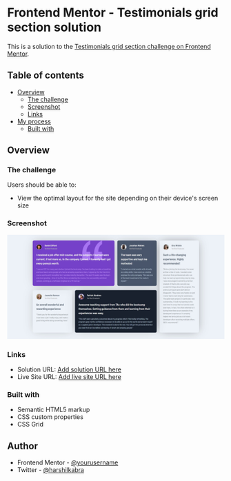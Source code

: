 # Frontend Mentor - Testimonials grid section solution

This is a solution to the [Testimonials grid section challenge on Frontend Mentor](https://www.frontendmentor.io/challenges/testimonials-grid-section-Nnw6J7Un7).

## Table of contents

- [Overview](#overview)
  - [The challenge](#the-challenge)
  - [Screenshot](#screenshot)
  - [Links](#links)
- [My process](#my-process)
  - [Built with](#built-with)

## Overview

### The challenge

Users should be able to:

- View the optimal layout for the site depending on their device's screen size

### Screenshot

![](./screenshot.jpg)

### Links

- Solution URL: [Add solution URL here](https://www.frontendmentor.io/solutions/responsive-testimonial-page-using-css-grid-H5KwJhv5St)
- Live Site URL: [Add live site URL here](https://harshilkabra.github.io/testimonial-grid)

### Built with

- Semantic HTML5 markup
- CSS custom properties
- CSS Grid

## Author

- Frontend Mentor - [@yourusername](https://www.frontendmentor.io/profile/harshilkabra)
- Twitter - [@harshilkabra](https://www.twitter.com/harshilkabra)
